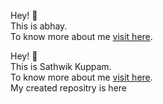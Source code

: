 Hey! 👋 <br>
This is abhay. <br>
To know more about me <a href = "https://github.com/ABHAY0O7">visit here</a>.


Hey! 👋 <br>
This is Sathwik Kuppam. <br>
To know more about me <a href = "https://github.com/Ksathwik03">visit here</a>.<br>
My created repositry is here <a href = "https://github.com/Ksathwik03/go-git"></a>
